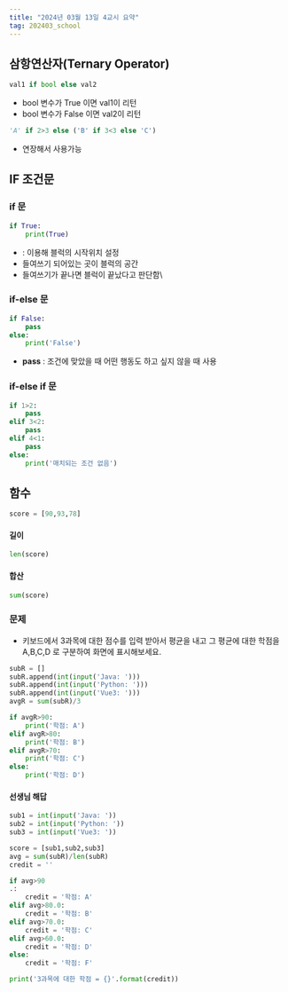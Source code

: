 ```yaml
---
title: "2024년 03월 13일 4교시 요약"
tag: 202403_school
---
```


## 삼항연산자(Ternary Operator)

```py
val1 if bool else val2
```

- bool 변수가 True 이면 val1이 리턴
- bool 변수가 False 이면 val2이 리턴

```py
'A' if 2>3 else ('B' if 3<3 else 'C')
```

- 연장해서 사용가능

## IF 조건문

### if 문

```py
if True:
    print(True)
```

- : 이용해 블럭의 시작위치 설정
- 들여쓰기 되어있는 곳이 블럭의 공간
- 들여쓰기가 끝나면 블럭이 끝났다고 판단함\

### if-else 문

```py
if False:
    pass
else:
    print('False')
```

- **pass** : 조건에 맞았을 때 어떤 행동도 하고 싶지 않을 때 사용

### if-else if 문

```py
if 1>2:
    pass
elif 3<2:
    pass
elif 4<1:
    pass
else:
    print('매치되는 조건 없음')
```

## 함수

```py
score = [90,93,78]
```

#### 길이

```py
len(score)
```

#### 합산

```py
sum(score)
```

### 문제

- 키보드에서 3과목에 대한 점수를 입력 받아서 평균을 내고 그 평균에 대한 학점을 A,B,C,D 로 구분하여 화면에 표시해보세요.


```py
subR = []
subR.append(int(input('Java: ')))
subR.append(int(input('Python: ')))
subR.append(int(input('Vue3: ')))
avgR = sum(subR)/3

if avgR>90:
    print('학점: A')
elif avgR>80:
    print('학점: B')
elif avgR>70:
    print('학점: C')
else:
    print('학점: D')
```

#### 선생님 해답

```py
sub1 = int(input('Java: '))
sub2 = int(input('Python: '))
sub3 = int(input('Vue3: '))

score = [sub1,sub2,sub3]
avg = sum(subR)/len(subR)
credit = ''

if avg>90
.:
    credit = '학점: A'
elif avg>80.0:
    credit = '학점: B'
elif avg>70.0:
    credit = '학점: C'
elif avg>60.0:
    credit = '학점: D'
else:
    credit = '학점: F'

print('3과목에 대한 학점 = {}'.format(credit))
```
